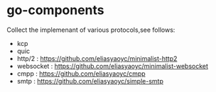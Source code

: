 # go-components
Collect the implemenant of various protocols,see follows:
* kcp
* quic
* http/2 : https://github.com/eliasyaoyc/minimalist-http2
* websocket : https://github.com/eliasyaoyc/minimalist-websocket
* cmpp : https://github.com/eliasyaoyc/cmpp
* smtp : https://github.com/eliasyaoyc/simple-smtp
